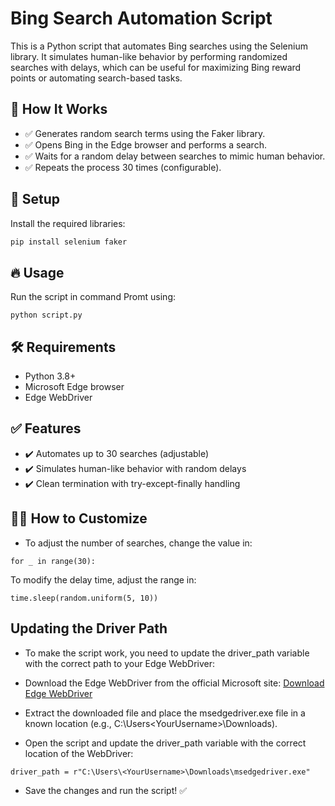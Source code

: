 # Bing Search Automation Script  
This is a Python script that automates Bing searches using the Selenium library. It simulates human-like behavior by performing randomized searches with delays, which can be useful for maximizing Bing reward points or automating search-based tasks.  

## 🚀 How It Works  
- ✅ Generates random search terms using the Faker library.  
- ✅ Opens Bing in the Edge browser and performs a search.  
- ✅ Waits for a random delay between searches to mimic human behavior.  
- ✅ Repeats the process 30 times (configurable).  

## 📂 Setup  
Install the required libraries:  
```bash
pip install selenium faker
```
## 🔥 Usage
Run the script in command Promt using:
```
python script.py
```
## 🛠️ Requirements
+ Python 3.8+
+ Microsoft Edge browser
+ Edge WebDriver

## ✅ Features
- ✔️ Automates up to 30 searches (adjustable)
- ✔️ Simulates human-like behavior with random delays
- ✔️ Clean termination with try-except-finally handling

## 👨‍💻 How to Customize
- To adjust the number of searches, change the value in:
```
for _ in range(30):
```
To modify the delay time, adjust the range in:
```
time.sleep(random.uniform(5, 10))
```
## Updating the Driver Path
- To make the script work, you need to update the driver_path variable with the correct path to your Edge WebDriver:

- Download the Edge WebDriver from the official Microsoft site:
[Download Edge WebDriver](https://developer.microsoft.com/en-us/microsoft-edge/tools/webdriver/)


- Extract the downloaded file and place the msedgedriver.exe file in a known location (e.g., C:\Users\<YourUsername>\Downloads).

- Open the script and update the driver_path variable with the correct location of the WebDriver:
```
driver_path = r"C:\Users\<YourUsername>\Downloads\msedgedriver.exe"
```
- Save the changes and run the script! ✅

